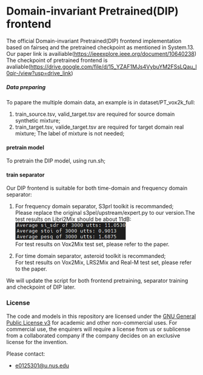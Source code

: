 # Domain-invariant Pretrained(DIP) frontend
The official Domain-invariant Pretrained(DIP) frontend implementation based on fairseq and the pretrained checkpoint as mentioned in System.13.
Our paper link is availiable(https://ieeexplore.ieee.org/document/10640238)
The checkpoint of pretrained frontend is avaliable(https://drive.google.com/file/d/15_YZAF1MJs4VybuYM2FSsLQau_I0qir-/view?usp=drive_link)

##### Data preparing
To papare the multiple domain data, an example is in dataset/PT_vox2k_full:
1. train_source.tsv, valid_target.tsv are required for source domain synthetic mixture;
2. train_target.tsv, valide_target.tsv are required for target domain real mixture;
The label of mixture is not needed;

#### pretrain model
To pretrain the DIP model, using run.sh;

#### train separator
Our DIP frontend is suitable for both time-domain and frequency domain separator:

1. For frequency domain separator, S3prl toolkit is recommanded;  
   Please replace the original s3pel/upstream/expert.py to our version.The test results on Libri2Mix should be about 11dB:  
   ![S3PRL](img/S3PRL_Libri2Mix_DIP.PNG "S3PRL_DIP_Libri2Mix")  
   For test results on Vox2Mix test set, please refer to the paper.  
   
3. For time domain separator, asteroid toolkit is recommanded;  
   For test results on Vox2Mix, LRS2Mix and Real-M test set, please refer to the paper.   

We will update the script for both frontend pretraining, separator training and checkpoint of DIP later.   

### License
The code and models in this repository are licensed under the [GNU General Public License v3](https://www.gnu.org/licenses/gpl-3.0.en.html) for academic and other non-commercial uses. For commercial use, the enquirers will require a license from us or sublicense from a collaborated company if the company decides on an exclusive license for the invention.

Please contact:
- e0125301@u.nus.edu
